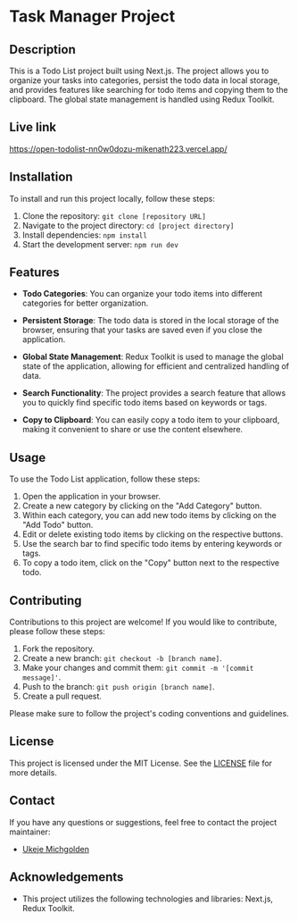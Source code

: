 # Task Manager Project

## Description

This is a Todo List project built using Next.js. The project allows you to organize your tasks into categories, persist the todo data in local storage, and provides features like searching for todo items and copying them to the clipboard. The global state management is handled using Redux Toolkit.

## Live link

https://open-todolist-nn0w0dozu-mikenath223.vercel.app/

## Installation

To install and run this project locally, follow these steps:

1. Clone the repository: `git clone [repository URL]`
2. Navigate to the project directory: `cd [project directory]`
3. Install dependencies: `npm install`
4. Start the development server: `npm run dev`

## Features

- **Todo Categories**: You can organize your todo items into different categories for better organization.

- **Persistent Storage**: The todo data is stored in the local storage of the browser, ensuring that your tasks are saved even if you close the application.

- **Global State Management**: Redux Toolkit is used to manage the global state of the application, allowing for efficient and centralized handling of data.

- **Search Functionality**: The project provides a search feature that allows you to quickly find specific todo items based on keywords or tags.

- **Copy to Clipboard**: You can easily copy a todo item to your clipboard, making it convenient to share or use the content elsewhere.

## Usage

To use the Todo List application, follow these steps:

1. Open the application in your browser.
2. Create a new category by clicking on the "Add Category" button.
3. Within each category, you can add new todo items by clicking on the "Add Todo" button.
4. Edit or delete existing todo items by clicking on the respective buttons.
5. Use the search bar to find specific todo items by entering keywords or tags.
6. To copy a todo item, click on the "Copy" button next to the respective todo.

## Contributing

Contributions to this project are welcome! If you would like to contribute, please follow these steps:

1. Fork the repository.
2. Create a new branch: `git checkout -b [branch name]`.
3. Make your changes and commit them: `git commit -m '[commit message]'`.
4. Push to the branch: `git push origin [branch name]`.
5. Create a pull request.

Please make sure to follow the project's coding conventions and guidelines.

## License

This project is licensed under the MIT License. See the [LICENSE](LICENSE) file for more details.

## Contact

If you have any questions or suggestions, feel free to contact the project maintainer:

- [Ukeje Michgolden](mailto:ukejemichgolden@yahoo.com)

## Acknowledgements

- This project utilizes the following technologies and libraries: Next.js, Redux Toolkit.